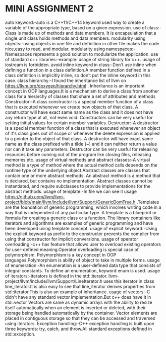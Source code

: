 # MINI ASSIGNMENT 2

auto keyword:-auto is a C++11/C++14 keyword used way to create a variable of the appropriate type, based on a given expression.
use of class:-Class is made up of methods and data members. It is encapsulation that a single unit class holds methods and data members.
modularity using objects:-using objects in one file and definition in other file makes the code nice,easy to read, and modular.
modularity using namespaces:-Namespaces represents a good solution to modularize the application.
use of standard c++ libraries:-example: usage of string library for c++.
usage of iostream is forbidden.
avoid inline keyword in class:-Don’t use inline when defining a function in a class definition.A member function defined in a class definition is implicitly inline, so don’t put the inline keyword in this case.
class hierarchy:-I found the inheritance list of llvm on https://llvm.org/doxygen/hierarchy.html . Inheritance is an important concept in OOP languages.It is a mechanism to derive a class from another class for a hierarchy of classes that share a set of attributes and methods
Constructor:-A class constructor is a special member function of a class that is executed whenever we create new objects of that class. A constructor will have exact same name as the class and it does not have any return type at all, not even void. Constructors can be very useful for setting initial values for certain member variables.
Destructor:-A destructor is a special member function of a class that is executed whenever an object of it's class goes out of scope or whenever the delete expression is applied to a pointer to the object of that class. A destructor will have exact same name as the class prefixed with a tilde (~) and it can neither return a value nor can it take any parameters. Destructor can be very useful for releasing resources before coming out of the program like closing files, releasing memories etc.
usage of virtual methods and abstract classes:-A virtual method is a type of method where the actual method calls depends on the runtime type of the underlying object.Abstract classes are classes that contain one or more abstract methods. An abstract method is a method that is declared, but contains no implementation. Abstract classes cannot be instantiated, and require subclasses to provide implementations for the abstract methods.
usage of template:-In file we can see it usage https://github.com/llvm/llvm-project/blob/main/llvm/include/llvm/Support/GenericDomTree.h .Templates are the foundation of generic programming, which involves writing code in a way that is independent of any particular type. A template is a blueprint or formula for creating a generic class or a function. The library containers like iterators and algorithms are examples of generic programming and have been developed using template concept.
usage of  explicit keyword:-Using the explicit keyword as prefix to the constructor prevents the compiler from using that constructor for implicit conversions.
usage of operator overloading:-c++ has feature that allows user to overload existing operators for user-defined meaning.Operator overloading is special case of polymorphism. Polymorphism is a key concept in OOP languages.Polymorphism is ability of object to take in multiple forms.
usage of enumeration:-An enumeration is a user-defined data type that consists of integral constants. To define an enumeration, keyword enum is used.
usage of iterators:-iterators is defined in the std::iterator. llvm-project/llvm/include/llvm/Support/LineIterator.h uses this iterator in class line_iterator.It is also easy to see that line_iterator derives properties from std::iterator.This is also an example of inheritance.
usage of vectors:-C didn't have any standard vector implementation.But c++ does have it in std::vector Vectors are same as dynamic arrays with the ability to resize itself automatically when an element is inserted or deleted, with their storage being handled automatically by the container. Vector elements are placed in contiguous storage so that they can be accessed and traversed using iterators. 
Exception handling:-C++ exception handling is built upon three keywords: try, catch, and throw.All standard exceptions defined in std::exception.
